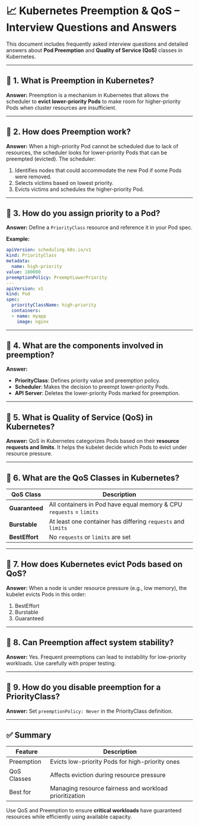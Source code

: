 # 📈 Kubernetes Preemption & QoS – Interview Questions and Answers

This document includes frequently asked interview questions and detailed answers about **Pod Preemption** and **Quality of Service (QoS)** classes in Kubernetes.

---

## 📌 1. What is Preemption in Kubernetes?

**Answer:**
Preemption is a mechanism in Kubernetes that allows the scheduler to **evict lower-priority Pods** to make room for higher-priority Pods when cluster resources are insufficient.

---

## 📌 2. How does Preemption work?

**Answer:**
When a high-priority Pod cannot be scheduled due to lack of resources, the scheduler looks for lower-priority Pods that can be preempted (evicted). The scheduler:

1. Identifies nodes that could accommodate the new Pod if some Pods were removed.
2. Selects victims based on lowest priority.
3. Evicts victims and schedules the higher-priority Pod.

---

## 📌 3. How do you assign priority to a Pod?

**Answer:**
Define a `PriorityClass` resource and reference it in your Pod spec.

**Example:**

```yaml
apiVersion: scheduling.k8s.io/v1
kind: PriorityClass
metadata:
  name: high-priority
value: 100000
preemptionPolicy: PreemptLowerPriority
---
apiVersion: v1
kind: Pod
spec:
  priorityClassName: high-priority
  containers:
  - name: myapp
    image: nginx
```

---

## 📌 4. What are the components involved in preemption?

**Answer:**

* **PriorityClass**: Defines priority value and preemption policy.
* **Scheduler**: Makes the decision to preempt lower-priority Pods.
* **API Server**: Deletes the lower-priority Pods marked for preemption.

---

## 📌 5. What is Quality of Service (QoS) in Kubernetes?

**Answer:**
QoS in Kubernetes categorizes Pods based on their **resource requests and limits**. It helps the kubelet decide which Pods to evict under resource pressure.

---

## 📌 6. What are the QoS Classes in Kubernetes?

| QoS Class      | Description                                                         |
| -------------- | ------------------------------------------------------------------- |
| **Guaranteed** | All containers in Pod have equal memory & CPU `requests` = `limits` |
| **Burstable**  | At least one container has differing `requests` and `limits`        |
| **BestEffort** | No `requests` or `limits` are set                                   |

---

## 📌 7. How does Kubernetes evict Pods based on QoS?

**Answer:**
When a node is under resource pressure (e.g., low memory), the kubelet evicts Pods in this order:

1. BestEffort
2. Burstable
3. Guaranteed

---

## 📌 8. Can Preemption affect system stability?

**Answer:**
Yes. Frequent preemptions can lead to instability for low-priority workloads. Use carefully with proper testing.

---

## 📌 9. How do you disable preemption for a PriorityClass?

**Answer:**
Set `preemptionPolicy: Never` in the PriorityClass definition.

---

## ✅ Summary

| Feature     | Description                                            |
| ----------- | ------------------------------------------------------ |
| Preemption  | Evicts low-priority Pods for high-priority ones        |
| QoS Classes | Affects eviction during resource pressure              |
| Best for    | Managing resource fairness and workload prioritization |

Use QoS and Preemption to ensure **critical workloads** have guaranteed resources while efficiently using available capacity.
